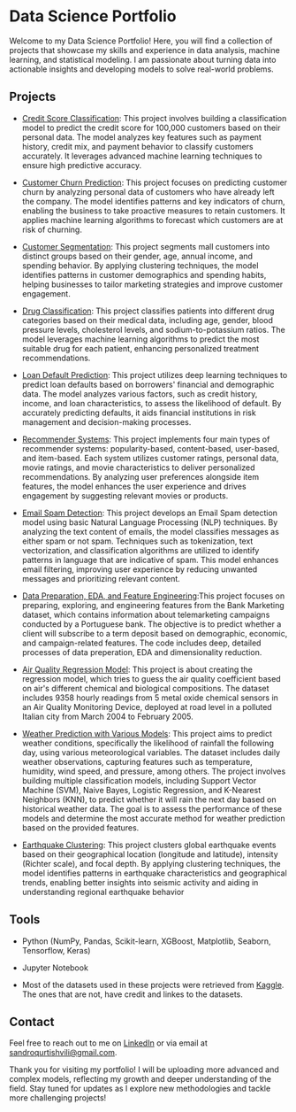 # Data Science Portfolio

Welcome to my Data Science Portfolio! Here, you will find a collection of projects that showcase my skills and experience in data analysis, machine learning, and statistical modeling. I am passionate about turning data into actionable insights and developing models to solve real-world problems. 

## Projects

- [Credit Score Classification](https://github.com/Sandrog112/Data-Science-Portfolio/blob/main/Credit%20Score%20Classification.ipynb): This project involves building a classification model to predict the credit score for 100,000 customers based on their personal data. The model analyzes key features such as payment history, credit mix, and payment behavior to classify customers accurately. It leverages advanced machine learning techniques to ensure high predictive accuracy.

- [Customer Churn Prediction](https://github.com/Sandrog112/Data-Science-Portfolio/blob/main/Customer%20Churn%20Prediction.ipynb): This project focuses on predicting customer churn by analyzing personal data of customers who have already left the company. The model identifies patterns and key indicators of churn, enabling the business to take proactive measures to retain customers. It applies machine learning algorithms to forecast which customers are at risk of churning.

- [Customer Segmentation](https://github.com/Sandrog112/Data-Science-Portfolio/blob/main/Customer%20Segmentation.ipynb): This project segments mall customers into distinct groups based on their gender, age, annual income, and spending behavior. By applying clustering techniques, the model identifies patterns in customer demographics and spending habits, helping businesses to tailor marketing strategies and improve customer engagement.

- [Drug Classification](https://github.com/Sandrog112/Data-Science-Portfolio/blob/main/Drug%20Classification.ipynb): This project classifies patients into different drug categories based on their medical data, including age, gender, blood pressure levels, cholesterol levels, and sodium-to-potassium ratios. The model leverages machine learning algorithms to predict the most suitable drug for each patient, enhancing personalized treatment recommendations.

- [Loan Default Prediction](https://github.com/Sandrog112/Data-Science-Portfolio/blob/main/Loan%20Default%20Prediction%20Using%20Deep%20Learning.ipynb): This project utilizes deep learning techniques to predict loan defaults based on borrowers' financial and demographic data. The model analyzes various factors, such as credit history, income, and loan characteristics, to assess the likelihood of default. By accurately predicting defaults, it aids financial institutions in risk management and decision-making processes.

- [Recommender Systems](https://github.com/Sandrog112/Data-Science-Portfolio/blob/main/Recommender%20Systems.ipynb): This project implements four main types of recommender systems: popularity-based, content-based, user-based, and item-based. Each system utilizes customer ratings, personal data, movie ratings, and movie characteristics to deliver personalized recommendations. By analyzing user preferences alongside item features, the model enhances the user experience and drives engagement by suggesting relevant movies or products.

- [Email Spam Detection](https://github.com/Sandrog112/Data-Science-Portfolio/blob/main/Spam%20Detection.ipynb): This project develops an Email Spam detection model using basic Natural Language Processing (NLP) techniques. By analyzing the text content of emails, the model classifies messages as either spam or not spam. Techniques such as tokenization, text vectorization, and classification algorithms are utilized to identify patterns in language that are indicative of spam. This model enhances email filtering, improving user experience by reducing unwanted messages and prioritizing relevant content.

- [Data Preparation, EDA, and Feature Engineering](https://github.com/Sandrog112/Data-Science-Portfolio/blob/main/Data%20preperation%2C%20EDA%20and%20Feature%20Engineering%20for%20Bank%20Deposit%20Campaign.ipynb):This project focuses on preparing, exploring, and engineering features from the Bank Marketing dataset, which contains information about telemarketing campaigns conducted by a Portuguese bank. The objective is to predict whether a client will subscribe to a term deposit based on demographic, economic, and campaign-related features. The code includes deep, detailed processes of data preperation, EDA and dimensionality reduction.

- [Air Quality Regression Model](https://github.com/Sandrog112/Data-Science-Portfolio/blob/main/Air%20Quality%20Regression%20Model.ipynb): This project is about creating the regression model, which tries to guess the air quality coefficient based on air's different chemical and biological compositions. The dataset includes 9358 hourly readings from 5 metal oxide chemical sensors in an Air Quality Monitoring Device, deployed at road level in a polluted Italian city from March 2004 to February 2005.

- [Weather Prediction with Various Models](https://github.com/Sandrog112/Data-Science-Portfolio/blob/main/Weather%20Prediction%20with%20Various%20Models.ipynb): This project aims to predict weather conditions, specifically the likelihood of rainfall the following day, using various meteorological variables. The dataset includes daily weather observations, capturing features such as temperature, humidity, wind speed, and pressure, among others. The project involves building multiple classification models, including Support Vector Machine (SVM), Naive Bayes, Logistic Regression, and K-Nearest Neighbors (KNN), to predict whether it will rain the next day based on historical weather data. The goal is to assess the performance of these models and determine the most accurate method for weather prediction based on the provided features.

- [Earthquake Clustering](https://github.com/Sandrog112/Data-Science-Portfolio/blob/main/Earthquake%20Clustering.ipynb): This project clusters global earthquake events based on their geographical location (longitude and latitude), intensity (Richter scale), and focal depth. By applying clustering techniques, the model identifies patterns in earthquake characteristics and geographical trends, enabling better insights into seismic activity and aiding in understanding regional earthquake behavior

## Tools 

- Python (NumPy, Pandas, Scikit-learn, XGBoost, Matplotlib, Seaborn, Tensorflow, Keras)
- Jupyter Notebook

- Most of the datasets used in these projects were retrieved from [Kaggle](https://www.kaggle.com/datasets). The ones that are not, have credit and linkes to the datasets.

## Contact

Feel free to reach out to me on [LinkedIn](www.linkedin.com/in/aleksandre-kurtishvili-84b215295) or via email at sandroqurtishvili@gmail.com.

Thank you for visiting my portfolio! I will be uploading more advanced and complex models, reflecting my growth and deeper understanding of the field. Stay tuned for updates as I explore new methodologies and tackle more challenging projects! 
